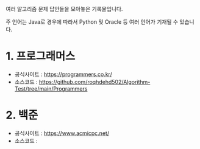 여러 알고리즘 문제 답안들을 모아놓은 기록물입니다.  

주 언어는 Java로 경우에 따라서 Python 및 Oracle 등 여러 언어가 기재될 수 있습니다.

# 1. 프로그래머스
- 공식사이트 : https://programmers.co.kr/
- 소스코드 : https://github.com/roqhdehd502/Algorithm-Test/tree/main/Programmers


# 2. 백준
- 공식사이트 : https://www.acmicpc.net/
- 소스코드 : 
